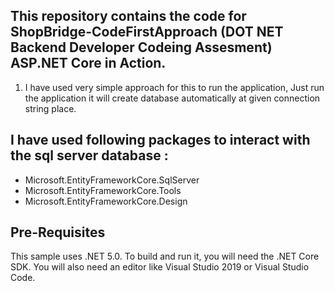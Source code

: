 ## This repository contains the code for ShopBridge-CodeFirstApproach (DOT NET Backend Developer Codeing Assesment) ASP.NET Core in Action.

1. I have used very simple approach for this to run the application, Just run the application it will create database automatically at given connection string place.

## I have used following packages to interact with the sql server database : 

- Microsoft.EntityFrameworkCore.SqlServer
- Microsoft.EntityFrameworkCore.Tools
- Microsoft.EntityFrameworkCore.Design

## Pre-Requisites
This sample uses .NET 5.0. To build and run it, you will need the .NET Core SDK. You will also need an editor like Visual Studio 2019 or Visual Studio Code.

